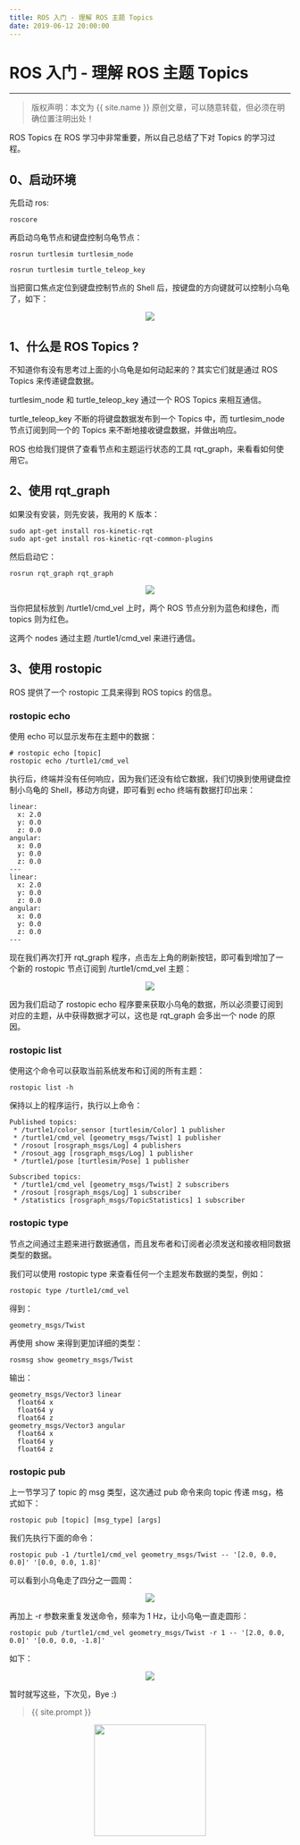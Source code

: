 ```yaml
---
title: ROS 入门 - 理解 ROS 主题 Topics
date: 2019-06-12 20:00:00
---
```

# ROS 入门 - 理解 ROS 主题 Topics
***
> 版权声明：本文为 {{ site.name }} 原创文章，可以随意转载，但必须在明确位置注明出处！

ROS Topics 在 ROS 学习中非常重要，所以自己总结了下对 Topics 的学习过程。

## 0、启动环境
先启动 ros:
```shell
roscore
```
再启动乌龟节点和键盘控制乌龟节点：
```shell
rosrun turtlesim turtlesim_node
```
```shell
rosrun turtlesim turtle_teleop_key
```
当把窗口焦点定位到键盘控制节点的 Shell 后，按键盘的方向键就可以控制小乌龟了，如下：

<div  align="center">
<img src="{{ site.url }}/images/ros/topics/turtle.png"/>
</div>


## 1、什么是 ROS Topics ?
不知道你有没有思考过上面的小乌龟是如何动起来的？其实它们就是通过 ROS Topics 来传递键盘数据。

turtlesim_node 和 turtle_teleop_key 通过一个 ROS Topics 来相互通信。

turtle_teleop_key 不断的将键盘数据发布到一个 Topics 中，而 turtlesim_node 节点订阅到同一个的 Topics 来不断地接收键盘数据，并做出响应。

ROS 也给我们提供了查看节点和主题运行状态的工具 rqt_graph，来看看如何使用它。

## 2、使用 rqt_graph
如果没有安装，则先安装，我用的 K 版本：
```shell
sudo apt-get install ros-kinetic-rqt
sudo apt-get install ros-kinetic-rqt-common-plugins
```

然后启动它：
```shell
rosrun rqt_graph rqt_graph
```

<div  align="center">
<img src="{{ site.url }}/images/ros/topics/rqt_graph.png"/>
</div>

当你把鼠标放到 /turtle1/cmd_vel 上时，两个 ROS 节点分别为蓝色和绿色，而 topics 则为红色。

这两个 nodes 通过主题 /turtle1/cmd_vel 来进行通信。

## 3、使用 rostopic
ROS 提供了一个 rostopic 工具来得到 ROS topics 的信息。

### rostopic echo 
使用 echo 可以显示发布在主题中的数据：
```shell
# rostopic echo [topic]
rostopic echo /turtle1/cmd_vel
```
执行后，终端并没有任何响应，因为我们还没有给它数据，我们切换到使用键盘控制小乌龟的 Shell，移动方向键，即可看到 echo 终端有数据打印出来：
```
linear: 
  x: 2.0
  y: 0.0
  z: 0.0
angular: 
  x: 0.0
  y: 0.0
  z: 0.0
---
linear: 
  x: 2.0
  y: 0.0
  z: 0.0
angular: 
  x: 0.0
  y: 0.0
  z: 0.0
---
```

现在我们再次打开 rqt_graph 程序，点击左上角的刷新按钮，即可看到增加了一个新的 rostopic 节点订阅到 /turtle1/cmd_vel 主题：

<div  align="center">
<img src="{{ site.url }}/images/ros/topics/rqt_topics.png"/>
</div>

因为我们启动了 rostopic echo 程序要来获取小乌龟的数据，所以必须要订阅到对应的主题，从中获得数据才可以，这也是 rqt_graph 会多出一个 node 的原因。

### rostopic list
使用这个命令可以获取当前系统发布和订阅的所有主题：
```shell
rostopic list -h
```
保持以上的程序运行，执行以上命令：
```shell
Published topics:
 * /turtle1/color_sensor [turtlesim/Color] 1 publisher
 * /turtle1/cmd_vel [geometry_msgs/Twist] 1 publisher
 * /rosout [rosgraph_msgs/Log] 4 publishers
 * /rosout_agg [rosgraph_msgs/Log] 1 publisher
 * /turtle1/pose [turtlesim/Pose] 1 publisher

Subscribed topics:
 * /turtle1/cmd_vel [geometry_msgs/Twist] 2 subscribers
 * /rosout [rosgraph_msgs/Log] 1 subscriber
 * /statistics [rosgraph_msgs/TopicStatistics] 1 subscriber
```

### rostopic type
节点之间通过主题来进行数据通信，而且发布者和订阅者必须发送和接收相同数据类型的数据。

我们可以使用 rostopic type 来查看任何一个主题发布数据的类型，例如：
```shell
rostopic type /turtle1/cmd_vel
```
得到：
```shell
geometry_msgs/Twist
```
再使用 show 来得到更加详细的类型：
```shell
rosmsg show geometry_msgs/Twist
```
输出：
```shell
geometry_msgs/Vector3 linear
  float64 x
  float64 y
  float64 z
geometry_msgs/Vector3 angular
  float64 x
  float64 y
  float64 z
```

### rostopic pub
上一节学习了 topic 的 msg 类型，这次通过 pub 命令来向 topic 传递 msg，格式如下：
```shell
rostopic pub [topic] [msg_type] [args]
```
我们先执行下面的命令：
```shell
rostopic pub -1 /turtle1/cmd_vel geometry_msgs/Twist -- '[2.0, 0.0, 0.0]' '[0.0, 0.0, 1.8]'
```
可以看到小乌龟走了四分之一圆周：
<div  align="center">
<img src="{{ site.url }}/images/ros/topics/pub.png"/>
</div>


再加上 -r 参数来重复发送命令，频率为 1 Hz，让小乌龟一直走圆形：
```
rostopic pub /turtle1/cmd_vel geometry_msgs/Twist -r 1 -- '[2.0, 0.0, 0.0]' '[0.0, 0.0, -1.8]'
```
如下：

<div  align="center">
<img src="{{ site.url }}/images/ros/topics/pub_r.png"/>
</div>

暂时就写这些，下次见，Bye :)

> {{ site.prompt }}

<div  align="center">
<img src="{{ site.url }}/images/wechart.jpg" width = "200" height = "200"/>